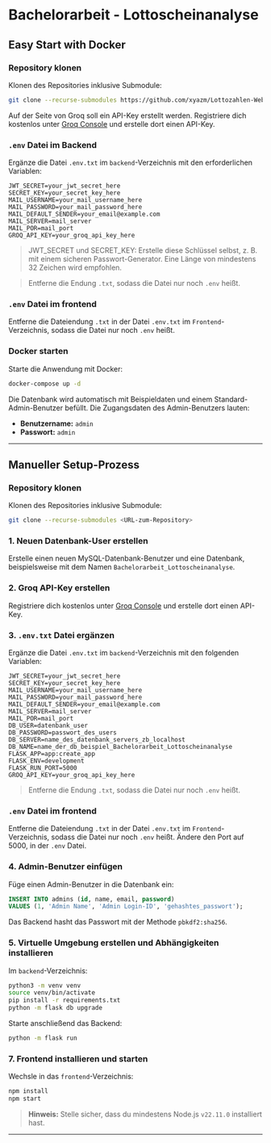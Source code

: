 # Bachelorarbeit - Lottoscheinanalyse

## Easy Start with Docker

### Repository klonen
Klonen des Repositories inklusive Submodule:

```bash
git clone --recurse-submodules https://github.com/xyazm/Lottozahlen-Webapplikation.git
```

Auf der Seite von Groq soll ein API-Key erstellt werden. Registriere dich kostenlos unter [Groq Console](https://console.groq.com/keys) und erstelle dort einen API-Key.

### `.env` Datei im Backend
Ergänze die Datei `.env.txt` im `backend`-Verzeichnis mit den erforderlichen Variablen:

```env
JWT_SECRET=your_jwt_secret_here
SECRET_KEY=your_secret_key_here
MAIL_USERNAME=your_mail_username_here
MAIL_PASSWORD=your_mail_password_here
MAIL_DEFAULT_SENDER=your_email@example.com
MAIL_SERVER=mail_server
MAIL_POR=mail_port
GROQ_API_KEY=your_groq_api_key_here
```
> JWT_SECRET und SECRET_KEY: Erstelle diese Schlüssel selbst, z. B. mit einem sicheren Passwort-Generator. Eine Länge von mindestens 32 Zeichen wird empfohlen.

> Entferne die Endung `.txt`, sodass die Datei nur noch `.env` heißt.

### `.env` Datei im frontend
Entferne die Dateiendung `.txt` in der Datei `.env.txt` im `Frontend`-Verzeichnis, sodass die Datei nur noch `.env` heißt.

### Docker starten
Starte die Anwendung mit Docker:

```bash
docker-compose up -d
```

Die Datenbank wird automatisch mit Beispieldaten und einem Standard-Admin-Benutzer befüllt. Die Zugangsdaten des Admin-Benutzers lauten:
- **Benutzername:** `admin`
- **Passwort:** `admin`

---

## Manueller Setup-Prozess

### Repository klonen
Klonen des Repositories inklusive Submodule:

```bash
git clone --recurse-submodules <URL-zum-Repository>
```

### 1. Neuen Datenbank-User erstellen
Erstelle einen neuen MySQL-Datenbank-Benutzer und eine Datenbank, beispielsweise mit dem Namen `Bachelorarbeit_Lottoscheinanalyse`.

### 2. Groq API-Key erstellen
Registriere dich kostenlos unter [Groq Console](https://console.groq.com/keys) und erstelle dort einen API-Key.

### 3. `.env.txt` Datei ergänzen
Ergänze die Datei `.env.txt` im `backend`-Verzeichnis mit den folgenden Variablen:

```env
JWT_SECRET=your_jwt_secret_here
SECRET_KEY=your_secret_key_here
MAIL_USERNAME=your_mail_username_here
MAIL_PASSWORD=your_mail_password_here
MAIL_DEFAULT_SENDER=your_email@example.com
MAIL_SERVER=mail_server
MAIL_POR=mail_port
DB_USER=datenbank_user
DB_PASSWORD=passwort_des_users
DB_SERVER=name_des_datenbank_servers_zb_localhost
DB_NAME=name_der_db_beispiel_Bachelorarbeit_Lottoscheinanalyse
FLASK_APP=app:create_app
FLASK_ENV=development
FLASK_RUN_PORT=5000
GROQ_API_KEY=your_groq_api_key_here
```

> Entferne die Endung `.txt`, sodass die Datei nur noch `.env` heißt.

### `.env` Datei im frontend
Entferne die Dateiendung `.txt` in der Datei `.env.txt` im `Frontend`-Verzeichnis, sodass die Datei nur noch `.env` heißt.
Ändere den Port auf 5000, in der `.env` Datei.

### 4. Admin-Benutzer einfügen
Füge einen Admin-Benutzer in die Datenbank ein:

```sql
INSERT INTO admins (id, name, email, password)
VALUES (1, 'Admin Name', 'Admin Login-ID', 'gehashtes_passwort');
```

Das Backend hasht das Passwort mit der Methode `pbkdf2:sha256`.

### 5. Virtuelle Umgebung erstellen und Abhängigkeiten installieren
Im `backend`-Verzeichnis:

```bash
python3 -m venv venv
source venv/bin/activate
pip install -r requirements.txt
python -m flask db upgrade
```

Starte anschließend das Backend:

```bash
python -m flask run
```

### 7. Frontend installieren und starten
Wechsle in das `frontend`-Verzeichnis:

```bash
npm install
npm start
```

> **Hinweis:** Stelle sicher, dass du mindestens Node.js `v22.11.0` installiert hast.

---
